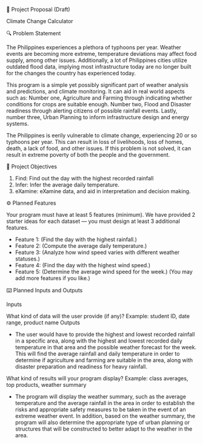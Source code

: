 📌 Project Proposal (Draft)

Climate Change Calculator  

🔍 Problem Statement

The Philippines experiences a plethora of typhoons per year. Weather events are becoming more extreme, temperature deviations may affect food supply, among other issues. Additionally, a lot of Philippines cities utilize outdated flood data, implying most infrastructure today are no longer built for the changes the country has experienced today.

This program is a simple yet possibly significant part of weather analysis and predictions, and climate monitoring. It can aid in real world aspects such as: Number one, Agriculture and Farming through indicating whether conditions for crops are suitable enough. Number two, Flood and Disaster readiness through alerting citizens of possible rainfall events. Lastly, number three, Urban Planning to inform infrastructure design and energy systems.

The Philippines is eerily vulnerable to climate change, experiencing 20 or so typhoons per year. This can result in loss of livelihoods, loss of homes, death, a lack of food, and other issues. If this problem is not solved, it can result in extreme poverty of both the people and the government.  

🎯 Project Objectives

1. Find: Find out the day with the highest recorded rainfall
2. Infer: Infer the average daily temperature.
3. eXamine: eXamine data, and aid in interpretation and decision making.
   
⚙️ Planned Features

Your program must have at least 5 features (minimum).
We have provided 2 starter ideas for each dataset — you must design at least 3 additional features.

- Feature 1: (Find the day with the highest rainfall.)
- Feature 2: (Compute the average daily temperature.)
- Feature 3: (Analyze how wind speed varies with different weather statuses.)
- Feature 4: (Find the day with the highest wind speed.)
- Feature 5: (Determine the average wind speed for the week.)
(You may add more features if you like.)

⌨️ Planned Inputs and Outputs

Inputs

What kind of data will the user provide (if any)?
Example: student ID, date range, product name
Outputs

- The user would have to provide the highest and lowest recorded rainfall in a specific area, along with the highest and lowest recorded daily temperature in that area and the possible weather forecast for the week. This will find the average rainfall and daily temperature in order to determine if agriculture and farming are suitable in the area, along with disaster preparation and readiness for heavy rainfall.

What kind of results will your program display?
Example: class averages, top products, weather summary

- The program will display the weather summary, such as the average temperature and the average rainfall in the area in order to establish the risks and appropriate safety measures to be taken in the event of an extreme weather event. In addition, based on the weather summary, the program will also determine the appropriate type of urban planning or structures that will be constructed to better adapt to the weather in the area.
